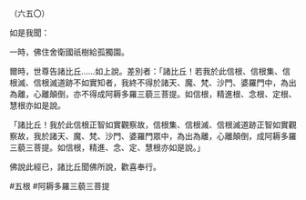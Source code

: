 （六五〇）

如是我聞：

一時，佛住舍衛國祇樹給孤獨園。

爾時，世尊告諸比丘……如上說。差別者：「諸比丘！若我於此信根、信根集、信根滅、信根滅道跡不如實知者，我終不得於諸天、魔、梵、沙門、婆羅門中，為出為離，心離顛倒，亦不得成阿耨多羅三藐三菩提。如信根，精進根、念根、定根、慧根亦如是說。

「諸比丘！我於此信根正智如實觀察故，信根集、信根滅、信根滅道跡正智如實觀察故，我於諸天、魔、梵、沙門、婆羅門眾中，為出為離，心離顛倒，成阿耨多羅三藐三菩提。如信根，精進、念、定、慧根亦如是說。」

佛說此經已，諸比丘聞佛所說，歡喜奉行。



#五根
#阿耨多羅三藐三菩提
